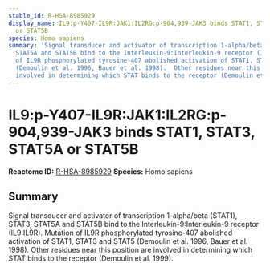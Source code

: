 ```yaml
---
stable_id: R-HSA-8985929
display_name: IL9:p-Y407-IL9R:JAK1:IL2RG:p-904,939-JAK3 binds STAT1, STAT3, STAT5A
  or STAT5B
species: Homo sapiens
summary: 'Signal transducer and activator of transcription 1-alpha/beta (STAT1), STAT3,
  STAT5A and STAT5B bind to the Interleukin-9:Interleukin-9 receptor (IL9:IL9R). Mutation
  of IL9R phosphorylated tyrosine-407 abolished activation of STAT1, STAT3 and STAT5
  (Demoulin et al. 1996, Bauer et al. 1998).  Other residues near this position are
  involved in determining which STAT binds to the receptor (Demoulin et al. 1999). '
---
```


# IL9:p-Y407-IL9R:JAK1:IL2RG:p-904,939-JAK3 binds STAT1, STAT3, STAT5A or STAT5B
**Reactome ID:** [R-HSA-8985929](https://reactome.org/content/detail/R-HSA-8985929)
**Species:** Homo sapiens

## Summary

Signal transducer and activator of transcription 1-alpha/beta (STAT1), STAT3, STAT5A and STAT5B bind to the Interleukin-9:Interleukin-9 receptor (IL9:IL9R). Mutation of IL9R phosphorylated tyrosine-407 abolished activation of STAT1, STAT3 and STAT5 (Demoulin et al. 1996, Bauer et al. 1998).  Other residues near this position are involved in determining which STAT binds to the receptor (Demoulin et al. 1999). 
